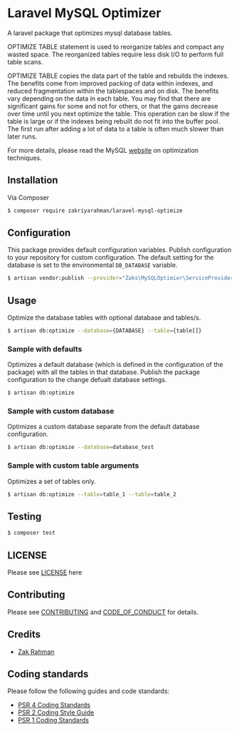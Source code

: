 # Laravel MySQL Optimizer

A laravel package that optimizes mysql database tables.

OPTIMIZE TABLE statement is used to reorganize tables and compact any wasted space. The reorganized tables require less disk I/O to perform full table scans.

OPTIMIZE TABLE copies the data part of the table and rebuilds the indexes. The benefits come from improved packing of data within indexes, and reduced fragmentation within the tablespaces and on disk. The benefits vary depending on the data in each table. You may find that there are significant gains for some and not for others, or that the gains decrease over time until you next optimize the table. This operation can be slow if the table is large or if the indexes being rebuilt do not fit into the buffer pool. The first run after adding a lot of data to a table is often much slower than later runs.

For more details, please read the MySQL [website](https://dev.mysql.com/doc/refman/8.0/en/optimization.html) on optimization techniques.

## Installation

Via Composer

``` bash
$ composer require zakriyarahman/laravel-mysql-optimize
```

## Configuration

This package provides default configuration variables. Publish configuration to your repository for custom configuration.
The default setting for the database is set to the environmental `DB_DATABASE` variable.

``` bash
$ artisan vendor:publish --provider="Zaks\MySQLOptimier\ServiceProvider" --tag=config
```

## Usage

Optimize the database tables with optional database and tables/s.

``` bash
$ artisan db:optimize --database={DATABASE} --table={table[]}
```

### Sample with defaults

Optimizes a default database (which is defined in the configuration of the package) with all the tables in that database.
Publish the package configuration to the change defualt database settings.

``` bash
$ artisan db:optimize
```

### Sample with custom database

Optimizes a custom database separate from the default database configuration.

``` bash
$ artisan db:optimize --database=database_test
```

### Sample with custom table arguments

Optimizes a set of tables only.

``` bash
$ artisan db:optimize --table=table_1 --table=table_2
```

## Testing

``` bash
$ composer test
```

## LICENSE

Please see [LICENSE](LICENSE) here

## Contributing

Please see [CONTRIBUTING](CONTRIBUTING.md) and [CODE_OF_CONDUCT](CODE_OF_CONDUCT.md) for details.

## Credits

- [Zak Rahman][link-author]

## Coding standards

Please follow the following guides and code standards:

* [PSR 4 Coding Standards](https://github.com/php-fig/fig-standards/blob/master/accepted/PSR-4-autoloader.md)
* [PSR 2 Coding Style Guide](https://github.com/php-fig/fig-standards/blob/master/accepted/PSR-2-coding-style-guide.md)
* [PSR 1 Coding Standards](https://github.com/php-fig/fig-standards/blob/master/accepted/PSR-1-basic-coding-standard.md)

[link-author]: https://github.com/zakriyarahman


